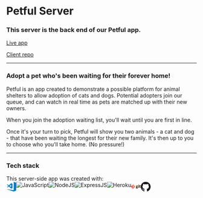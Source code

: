 # Petful Server

### This server is the back end of our Petful app. 

[Live app](https://petful-client-cyan.vercel.app/)

[Client repo](https://github.com/jenna-chestnut/petful-client)

---

### Adopt a pet who's been waiting for their forever home! 

Petful is an app created to demonstrate a possible platform for animal shelters to allow adoption of cats and dogs. Potential adopters join our queue, and can watch in real time as pets are matched up with their new owners.

When you join the adoption waiting list, you'll wait until you are first in line.

Once it's your turn to pick, Petful will show you two animals - a cat and dog - that have been waiting the longest for their new family. It's then up to you to choose who you'll take home. (No pressure!)

---

### Tech stack  
This server-side app was created with:    
<img align="left" alt="Visual Studio Code" width="26px" src="https://raw.githubusercontent.com/github/explore/80688e429a7d4ef2fca1e82350fe8e3517d3494d/topics/visual-studio-code/visual-studio-code.png" />
<img align="left" alt="JavaScript" src="https://img.shields.io/badge/JavaScript-F7DF1E?style=for-the-badge&logo=javascript&logoColor=black" />
<img align="left" alt="NodeJS" src="https://img.shields.io/badge/Node.js-43853D?style=for-the-badge&logo=node.js&logoColor=white" />
<img align="left" alt="ExpressJS" src="https://img.shields.io/badge/Express.js-404D59?style=for-the-badge" />
<img align="left" alt="Heroku" src="https://img.shields.io/badge/Heroku-430098?style=for-the-badge&logo=heroku&logoColor=white" />
<img align="left" alt="Git" width="26px" src="https://raw.githubusercontent.com/github/explore/80688e429a7d4ef2fca1e82350fe8e3517d3494d/topics/git/git.png" />
<img align="left" alt="GitHub" width="26px" src="https://raw.githubusercontent.com/github/explore/78df643247d429f6cc873026c0622819ad797942/topics/github/github.png" />